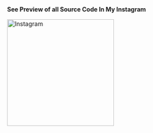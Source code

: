  **See Preview of all Source Code In My Instagram**
ㅤ

<a href="https://www.instagram.com/mr__v.salimath__007">
    <img src="https://img.shields.io/badge/-Instagram-red?color=white&logo=instagram&logoColor=#00000" width=250px; title="Telegram"  alt="Instagram"/>
</a>


